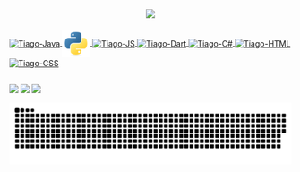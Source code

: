 
<div align="center">
  <a href="https://github.com/Tiago-Silverio-da-Costa">
  <img height="180em" src="https://github-readme-stats.vercel.app/api?username=Tiago-Silverio-da-Costa&show_icons=true&theme=chartreuse-dark&include_all_commits=true&count_private=true"/>
 <!–-
    <img height="180em" src="https://github-readme-stats.vercel.app/api/top-langs/?username=Tiago-Silverio-da-Costa&layout=compact&langs_count=7&theme=chartreuse-dark"/> 
  
</div>

  <div style="display: inline_block"><br>
  <img align="center" alt="Tiago-Java" height="50" width="50" src="https://cdn.jsdelivr.net/gh/devicons/devicon/icons/java/java-original.svg"/>
  <img align="center" alt="Tiago-Python" height="50" width="50" src="https://raw.githubusercontent.com/devicons/devicon/master/icons/python/python-original.svg"/>
  <img align="center" alt="Tiago-JS" height="50" width"50" src="https://cdn.jsdelivr.net/gh/devicons/devicon/icons/javascript/javascript-original.svg"/>
  <img align="center" alt="Tiago-Dart" height="50" width"50" src="https://cdn.jsdelivr.net/gh/devicons/devicon/icons/dart/dart-original.svg"/>
  <img align="center" alt="Tiago-C#" height="50" width"50" src="https://cdn.jsdelivr.net/gh/devicons/devicon/icons/csharp/csharp-original.svg" />
  <img align="center" alt="Tiago-HTML" height="50" width"50" src="https://cdn.jsdelivr.net/gh/devicons/devicon/icons/html5/html5-original.svg" />
  <img align="center" alt="Tiago-CSS" height="50" width"50" src="https://cdn.jsdelivr.net/gh/devicons/devicon/icons/css3/css3-original.svg"/>
  </div>
  
   ##
 
<div> 
  <a href="https://www.instagram.com/tiago_silverio_da_costa/" target="_blank"><img src="https://img.shields.io/badge/-Instagram-%23E4405F?style=for-the-badge&logo=instagram&logoColor=white" target="_blank"></a>
  <a href = "mailto:tiagosilveriodacosta@gmail.com"><img src=https://img.shields.io/badge/Gmail-D14836?style=for-the-badge&logo=gmail&logoColor=white
></a>
   <a href = "https://www.linkedin.com/in/tiago-silvério-da-costa-98972122a/"><img src="https://cdn.jsdelivr.net/gh/devicons/devicon/icons/linkedin/linkedin-original-wordmark.svg" /></a>
  
  
  ![Snake animation](https://github.com/Tiago-Silverio-da-Costa/Tiago-Silverio-da-Costa/blob/output/github-contribution-grid-snake.svg)
 
</div>

